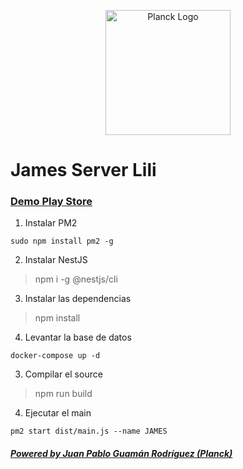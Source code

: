 <p align="center">
  <a href="https://www.planck.biz/" target="blank"><img src="https://play-lh.googleusercontent.com/d__eJWphVBKSH5WvOumfF7GrEnn0MkIshq0CbCAhezMKHsk0-Qnf4HuQ6aPYcEPD8GQ=w480-h960-rw" width="200" alt="Planck Logo" /></a>
</p>

# James Server Lili

### [Demo Play Store](https://play.google.com/store/apps/details?id=com.ivc.lili)

1. Instalar PM2
  ```
  sudo npm install pm2 -g
  ```

2. Instalar NestJS
  > npm i -g @nestjs/cli

3. Instalar las dependencias
  > npm install

4. Levantar la base de datos
  ```
  docker-compose up -d
  ```

3. Compilar el source
  > npm run build

4. Ejecutar el main
  ```
  pm2 start dist/main.js --name JAMES
  ```

##### [Powered by Juan Pablo Guamán Rodríguez (Planck)](https://www.planck.biz/)